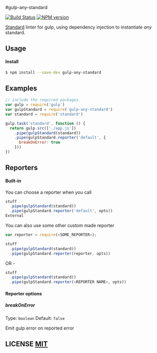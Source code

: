 #gulp-any-standard

[![Build Status](https://travis-ci.org/dcousens/gulp-any-standard.png?branch=master)](https://travis-ci.org/dcousens/gulp-any-standard)
[![NPM version](https://badge.fury.io/js/gulp-any-standard.png)](http://badge.fury.io/js/gulp-any-standard)

[Standard](https://github.com/feross/standard/) linter for gulp, using dependency injection to instantiate *any* standard.


## Usage

#### Install

```sh
$ npm install --save-dev gulp-any-standard
```

## Examples

```javascript
// include the required packages.
var gulp = require('gulp')
var gulpStandard = require('gulp-any-standard')
var standard = require('standard')

gulp.task('standard', function () {
  return gulp.src(['./app.js'])
    .pipe(gulpStandard(standard))
    .pipe(gulpStandard.reporter('default', {
      breakOnError: true
    }))
})
```

## Reporters

#### Built-in

You can choose a reporter when you call
````javascript
stuff
  .pipe(gulpStandard(standard))
  .pipe(gulpStandard.reporter('default', opts))
External
````

You can also use some other custom made reporter
````javascript
var reporter = require(<SOME_REPORTER>);

stuff
  .pipe(gulpStandard(standard))
  .pipe(gulpStandard.reporter(reporter, opts))
````
OR -
````javascript
stuff
  .pipe(gulpStandard(standard))
  .pipe(gulpStandard.reporter(<REPORTER NAME>, opts))
````
#### Reporter options

##### breakOnError

Type: `boolean`
Default: `false`

Emit gulp error on reported error


## LICENSE [MIT](LICENSE)

